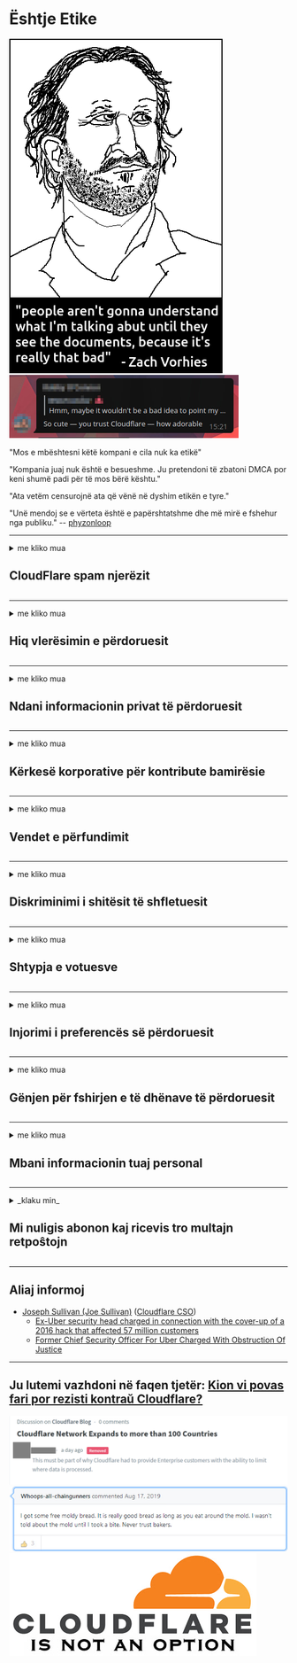 # Ështje Etike

![](../image/itsreallythatbad.jpg)
![](../image/telegram/c81238387627b4bfd3dcd60f56d41626.jpg)

"Mos e mbështesni këtë kompani e cila nuk ka etikë"

"Kompania juaj nuk është e besueshme. Ju pretendoni të zbatoni DMCA por keni shumë padi për të mos bërë kështu."

"Ata vetëm censurojnë ata që vënë në dyshim etikën e tyre."

"Unë mendoj se e vërteta është e papërshtatshme dhe më mirë e fshehur nga publiku."  -- [phyzonloop](https://twitter.com/phyzonloop)


---


<details>
<summary>me kliko mua

## CloudFlare spam njerëzit
</summary>


Cloudflare po dërgon postë elektronike spam për përdoruesit jo-Cloudflare.

- Dërgoni vetëm postë elektronike për pajtimtarët që kanë zgjedhur
- Kur përdoruesi thotë "ndalo", atëherë ndaloni së dërguari me email

Thatshtë kaq e thjeshtë. Por Cloudflare nuk i intereson.
Cloudflare tha se përdorimi i shërbimit të tyre mund të ndalojë të gjithë spammers ose sulmuesit.
Si mund ta ndalojmë Cloudflare pa aktivizuar Cloudflare?


| 🖼 | 🖼 |
| --- | --- |
| ![](../image/cfspam01.jpg) | ![](../image/cfspam03.jpg) |
| ![](../image/cfspam02.jpg) | ![](../image/cfspambrittany.jpg)<br>![](../image/cfspamtwtr.jpg) |

</details>

---

<details>
<summary>me kliko mua

## Hiq vlerësimin e përdoruesit
</summary>


Shqyrtime negative për censorin e cloud.
Nëse postoni një tekst anti-Cloudflare në Twitter, ju keni një shans të merrni një përgjigje nga punonjësi i Cloudflare me mesazhin "Jo, nuk është".
Nëse postoni një rishikim negativ në çdo sit të shqyrtimit, ata do të përpiqen ta censurojnë atë.


| 🖼 | 🖼 |
| --- | --- |
| ![](../image/cfcenrev_01.jpg)<br>![](../image/cfcenrev_02.jpg) | ![](../image/cfcenrev_03.jpg) |

</details>

---

<details>
<summary>me kliko mua

## Ndani informacionin privat të përdoruesit
</summary>


Cloudflare ka një problem ngacmimi masiv.
Cloudflare ndan informacione personale të atyre që ankohen për faqet e pritura.
Ata ndonjëherë ju kërkojnë të jepni ID tuaj të vërtetë.
Nëse nuk doni të ngacmoheni, sulmoheni, rrahën ose vriten, më mirë qëndroni larg nga faqet e internetit të Cloudflared.


| 🖼 | 🖼 |
| --- | --- |
| ![](../image/cfdox_what.jpg) | ![](../image/cfdox_swat.jpg) |
| ![](../image/cfdox_kill.jpg) | ![](../image/cfdox_threat.jpg) |
| ![](../image/cfdox_dox.jpg) | ![](../image/cfdox_ex1.jpg) |
| ![](../image/cfabuseform.jpg) | ![](../image/cfdox_ex2.jpg) |

</details>

---

<details>
<summary>me kliko mua

## Kërkesë korporative për kontribute bamirësie
</summary>


CloudFlare po kërkon kontribute bamirësie.
Quiteshtë mjaft e tmerrshme që një korporatë amerikane të kërkojë bamirësi krahas organizatave jofitimprurëse që kanë shkaqe të mira.
Nëse ju pëlqen të bllokoni njerëzit ose të humbni kohën e njerëzve të tjerë, mund të dëshironi të porosisni disa pica për punonjësit e Cloudflare.


![](../image/cfdonate.jpg)

</details>

---

<details>
<summary>me kliko mua

## Vendet e përfundimit
</summary>


Farë do të bëni nëse faqja juaj shkon papritmas?
Ka raporte që Cloudflare po fshin konfigurimin e përdoruesit ose ndalon shërbimin pa asnjë paralajmërim, në heshtje.
Ne ju sugjerojmë të gjeni një ofrues më të mirë.

![](../image/cftmnt.jpg)

</details>

---

<details>
<summary>me kliko mua

## Diskriminimi i shitësit të shfletuesit
</summary>


CloudFlare u jep trajtim preferencial atyre që përdorin Firefox ndërsa u japin trajtim armiqësor përdoruesve të jo-Tor-Browser mbi Tor.
Përdoruesit e torëve, të cilët me të drejtë refuzojnë të ekzekutojnë JavaScript falas, gjithashtu marrin një trajtim armiqësor.
Kjo pabarazi e qasjes është një abuzim i neutralitetit në rrjet dhe një abuzim i pushtetit.

![](../image/browdifftbcx.gif)

- Majtas: Shfletuesi Tor, Djathtas: Chrome. Adresa IP njëjtë.

![](../image/browserdiff.jpg)

- Majtas: Browser Tor Javascript me aftësi të kufizuara, Cookie Enabled
- Në të djathtë: Chrome Javascript është aktivizuar, Cookie Disaktivizohet

![](../image/cfsiryoublocked.jpg)

- QuteBrowser (shfletues i vogël) pa Tor (Clearnet IP)

| ***Shfletuesi*** | ***Qasja në trajtim*** |
| --- | --- |
| Tor Browser (Javascript është aktivizuar) | hyrja e lejuar |
| Firefox (Javascript është aktivizuar) | aksesi i degraduar |
| Chromium (Javascript është aktivizuar) | aksesi i degraduar |
| Chromium or Firefox (Javascript është çaktivizuar) | Ndalohet hyrja |
| Chromium or Firefox (Cookie është çaktivizuar) | Ndalohet hyrja |
| QuteBrowser | Ndalohet hyrja |
| lynx | Ndalohet hyrja |
| w3m | Ndalohet hyrja |
| wget | Ndalohet hyrja |


Pse të mos përdorni butonin Audio për të zgjidhur një sfidë të lehtë?

Po, ka një buton audio, por gjithmonë nuk funksionon mbi Tor.
Do ta merrni këtë mesazh kur ta klikoni:

```
Provo përsëri më vonë
Kompjuteri ose rrjeti juaj mund të dërgojnë pyetje të automatizuara.
Për të mbrojtur përdoruesit tanë, ne nuk mund ta përpunojmë kërkesën tuaj tani.
Për më shumë detaje vizitoni faqen tonë të ndihmës
```

</details>

---

<details>
<summary>me kliko mua

## Shtypja e votuesve
</summary>


Votuesit në shtetet amerikane regjistrohen për të votuar përfundimisht përmes faqes së internetit të sekretarit të shtetit në shtetin e vendbanimit të tyre.
Zyrat e sekretarit shtetëror të kontrolluar nga republikanët angazhohen në shtypjen e votuesve duke provuar uebfaqen e sekretarit të shtetit përmes Cloudflare.
Trajtimi armiqësor i Cloudflare ndaj përdoruesve të Tor, pozicioni i tij MITM si një pikë globale e përqendruar e mbikëqyrjes dhe roli i tij i dëmshëm në përgjithësi i bën votuesit e ardhshëm të hezitojnë të regjistrohen.
Në veçanti, liberalët priren të përqafojnë intimitetin.
Formularët e regjistrimit të votuesve mbledhin informacion të ndjeshëm në lidhje me përkuljen politike të zgjedhësit, adresën fizike personale, numrin e sigurimeve shoqërore dhe datën e lindjes.
Shumica e shteteve bëjnë vetëm një nënshtrim të këtij informacioni në dispozicion të publikut, por Cloudflare i sheh të gjitha ato informacione kur dikush regjistrohet të votojë.

Vini re se regjistrimi në letër nuk e anashkalon Cloudflare sepse sekretari i punonjësve të stafit të regjistrimit të të dhënave ka të ngjarë të përdorë uebfaqen e Cloudflare për të futur të dhënat.

| 🖼 | 🖼 |
| --- | --- |
| ![](../image/cfvotm_01.jpg) | ![](../image/cfvotm_02.jpg) |

- Change.org është një faqe e famshme për të mbledhur vota dhe për të ndërmarrë veprime.
“njerëzit kudo janë duke filluar fushatat, duke mobilizuar mbështetësit dhe duke punuar me vendimmarrësit për të përzënë zgjidhje.”
Fatkeqësisht, shumë njerëz nuk mund ta shikojnë aspak ndryshimin.org për shkak të filtrit agresiv të Cloudflare.
Ata po bllokohen nga nënshkrimi i peticionit, duke i përjashtuar kështu ata nga një proces demokratik.
Përdorimi i një platforme tjetër jo-fluturuese si OpenPetition ndihmon për të zgjidhur problemin.

| 🖼 | 🖼 |
| --- | --- |
| ![](../image/changeorgasn.jpg) | ![](../image/changeorgtor.jpg) |

- "Projekti Athenian" i Cloudflare ofron mbrojtje falas të nivelit të ndërmarrjeve në faqet e internetit të zgjedhjeve shtetërore dhe lokale.
Ata thanë "zgjedhësit e tyre mund të kenë qasje në informacionin zgjedhor dhe regjistrimin e votuesve", por kjo është një gënjeshtër sepse shumë njerëz thjesht nuk mund të shfletojnë faqen në të gjitha.

</details>

---

<details>
<summary>me kliko mua

## Injorimi i preferencës së përdoruesit
</summary>


Nëse nuk pranoni diçka, prisni që të mos merrni asnjë email në lidhje me të.
Cloudflare injorojë preferencën e përdoruesit dhe ndan të dhënat me korporatat e palëve të treta pa pëlqimin e klientit.
Nëse jeni duke përdorur planin e tyre falas, ata ndonjëherë ju dërgojnë email për t'ju kërkuar të blini abonimin mujor.

![](../image/cfviopl_tp.jpg)

</details>

---

<details>
<summary>me kliko mua

## Gënjen për fshirjen e të dhënave të përdoruesit
</summary>


Sipas blogut të këtij klienti të ish-cloudflare, Cloudflare po gënjen për fshirjen e llogarive.
Në ditët e sotme, shumë kompani i mbajnë të dhënat tuaja pasi të keni mbyllur ose hequr llogarinë tuaj.
Shumica e ndërmarrjeve të mira e përmendin atë në politikën e tyre të intimitetit.
Cloudflare? Jo

```
2019-08-05 CloudFlare më dërgoi konfirmim se ata do të hiqnin llogarinë time.
2019-10-02 Kam marrë një email nga CloudFlare "sepse unë jam një klient"
```

Cloudflare nuk dinte për fjalën "heq".
Nëse vërtet është hequr, pse ky ish-klient mori një email?
Ai gjithashtu përmendi që politika e intimitetit të Cloudflare nuk përmend për të.

```
Politika e tyre e re e intimitetit nuk bën asnjë përmendje të ruajtjes së të dhënave për një vit.
```

![](../image/cfviopl_notdel.jpg)

Si mund t'i besoni Cloudflare nëse politika e tyre e intimitetit është një LIE?

</details>

---

<details>
<summary>me kliko mua

## Mbani informacionin tuaj personal
</summary>


Fshirja e llogarisë Cloudflare është e vështirë.

```
Dorëzoni një biletë mbështetëse duke përdorur kategorinë "Llogaria",
dhe kërkoni fshirjen e llogarisë në trupin e mesazhit.
Ju nuk duhet të keni fusha ose karta krediti të bashkangjitura në llogarinë tuaj përpara se të kërkoni fshirjen.
```

Do të merrni këtë email konfirmimi.

![](../image/cf_deleteandkeep.jpg)

"Ne kemi filluar të përpunojmë kërkesën tuaj për fshirje" por "Ne do të vazhdojmë të ruajmë informacionin tuaj personal".

A mund ta "besosh" këtë?

</details>

---

<details>
<summary>_klaku min_

## Mi nuligis abonon kaj ricevis tro multajn retpoŝtojn
</summary>


La uzanto nuligis sian 'Cloudflare stream' abonon kaj li ricevas retpoŝtajn memorigilojn ĉiutage por rememorigi lin pri nuligita abono.
Ne estas malaprobita butono. Kiel vi ĉesas ĉi tiun frenezon?

![](../image/barrageemailcancelsubscription.jpg)

Cloudflare diris al ĉi tiu uzanto kontakti subtenteamo kaj peti ĉiujn viajn enhavojn forigi.

- [t](https://web.archive.org/web/20210412165334/https://twitter.com/JohnHaldson/status/1381651569247088650)

</details>

---

## Aliaj informoj

- [Joseph Sullivan (Joe Sullivan)](../cloudflare_inc/cloudflare_members.md) ([Cloudflare CSO](https://twitter.com/eastdakota/status/1296522269313785862))
  - [Ex-Uber security head charged in connection with the cover-up of a 2016 hack that affected 57 million customers](https://www.businessinsider.com/uber-data-hack-security-head-joe-sullivan-charged-cover-up-2020-8)
  - [Former Chief Security Officer For Uber Charged With Obstruction Of Justice](https://www.justice.gov/usao-ndca/pr/former-chief-security-officer-uber-charged-obstruction-justice)


---

## Ju lutemi vazhdoni në faqen tjetër:   [Kion vi povas fari por rezisti kontraŭ Cloudflare?](sq.action.md)

![](../image/censor_cloudflare_blogcomment.jpg)
![](../image/freemoldybread.jpg)
![](../image/cfisnotanoption.jpg)
